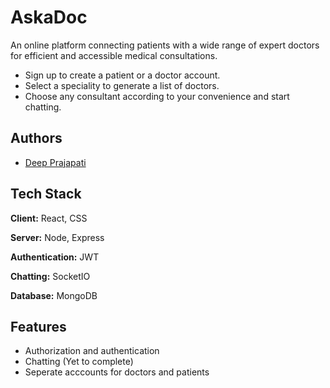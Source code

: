 
# AskaDoc

An online platform connecting patients with a wide range of expert doctors for efficient and accessible medical consultations.

- Sign up to create a patient or a doctor account.
- Select a speciality to generate a list of doctors.
- Choose any consultant according to your convenience and start chatting.

## Authors

- [Deep Prajapati](https://github.com/deep-1704)

## Tech Stack

**Client:** React, CSS

**Server:** Node, Express

**Authentication:** JWT

**Chatting:** SocketIO

**Database:** MongoDB

## Features

- Authorization and authentication
- Chatting (Yet to complete)
- Seperate acccounts for doctors and patients
